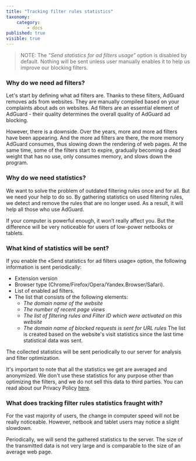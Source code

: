 ```yaml
---
title: "Tracking filter rules statistics"
taxonomy:
    category:
        - docs
published: true
visible: true
---
```


>NOTE: The *“Send statistics for ad filters usage”* option is disabled by default. Nothing will be sent unless user manually enables it to help us improve our blocking filters.

### Why do we need ad filters?
Let's start by defining what ad filters are. Thanks to these filters, AdGuard removes ads from websites.
They are manually compiled based on your complaints about ads on websites. Ad filters are an essential element of AdGuard - their quality determines the overall quality of AdGuard ad blocking.

However, there is a downside. Over the years, more and more ad filters have been appearing. And the more ad filters are there, the more memory AdGuard consumes, thus slowing down the rendering of web pages.
At the same time, some of the filters start to expire, gradually becoming a dead weight that has no use, only consumes memory, and slows down the program.

### Why do we need statistics?

We want to solve the problem of outdated filtering rules once and for all. But we need your help to do so. By gathering statistics on used filtering rules, we detect and remove the rules that are no longer used. As a result, it will help all those who use AdGuard.

If your computer is powerful enough, it won’t really affect you. But the difference will be very noticeable for users of low-power netbooks or tablets.

### What kind of statistics will be sent?

If you enable the «Send statistics for ad filters usage» option, the following information is sent periodically:
* Extension version
* Browser type (Chrome/Firefox/Opera/Yandex.Browser/Safari).
* List of enabled ad filters.
* The list that consists of the following elements:
  * *The domain name of the website* 
  * *The number of recent page views* 
  * *The list of filtering rules and Filter ID which were activated on this website* 
  * *The domain name of blocked requests is sent for URL rules* 
The list is created based on the website's visit statistics since the last time statistical data was sent.

The collected statistics will be sent periodically to our server for analysis and filter optimization.

It's important to note that all the statistics we get are averaged and anonymized. We don't use these statistics for any purpose other than optimizing the filters, and we do not sell this data to third parties. You can read about our Privacy Policy [here](https://adguard.com/en/privacy.html).

### What does tracking filter rules statistics fraught with?

For the vast majority of users, the change in computer speed will not be really noticeable. However, netbook and tablet users may notice a slight slowdown.

Periodically, we will send the gathered statistics to the server. The size of the transmitted data is not very large and is comparable to the size of an average web page.

